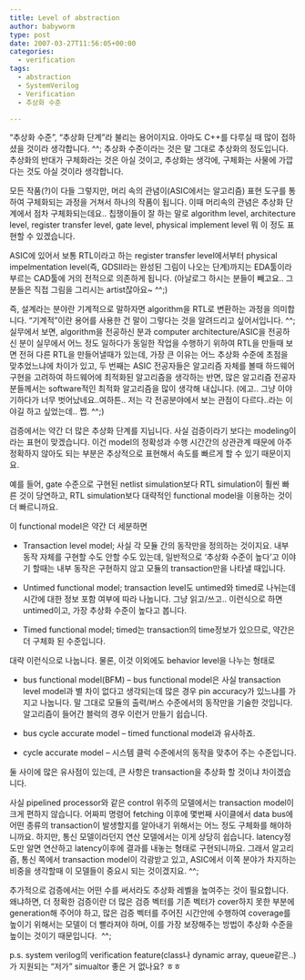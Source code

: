 ```yaml
---
title: Level of abstraction
author: babyworm
type: post
date: 2007-03-27T11:56:05+00:00
categories:
  - verification
tags:
  - abstraction
  - SystemVerilog
  - Verification
  - 추상화 수준

---
```

&#8220;추상화 수준&#8221;, &#8220;추상화 단계&#8221;라 불리는 용어이지요. 아마도 C++를 다루실 때 많이 접하셨을 것이라 생각합니다. ^^; 추상화 수준이라는 것은 말 그대로 추상화의 정도입니다. 추상화의 반대가 구체화라는 것은 아실 것이고, 추상화는 생각에, 구체화는 사물에 가깝다는 것도 아실 것이라 생각합니다.

  


모든 작품(?)이 다들 그렇지만, 머리 속의 관념이(ASIC에서는 알고리즘) 표현 도구를 통하여 구체화되는 과정을 거쳐서 하나의 작품이 됩니다. 이때 머리속의 관념은 추상화 단계에서 점차 구체화되는데요.. 칩쟁이들이 잘 하는 말로 algorithm level, architecture level, register transfer level, gate level, physical implement level 뭐 이 정도 표현할 수 있겠습니다. 

  


ASIC에 있어서 보통 RTL이라고 하는 register transfer level에서부터 physical impelmentation level(즉, GDSII라는 완성된 그림이 나오는 단계)까지는 EDA툴이라 부르는 CAD툴에 거의 전적으로 의존하게 됩니다. (아날로그 하시는 분들이 빼고요.. 그 분들은 직접 그림을 그리시는 artist잖아요~ ^^;)

  


즉, 설계라는 분야란 기계적으로 말하자면 algorithm을 RTL로 변환하는 과정을 의미합니다. &#8220;기계적&#8221;이란 용어를 사용한 건 말이 그렇다는 것을 알려드리고 싶어서입니다. ^^;  
실무에서 보면, algorithm을 전공하신 분과 computer architecture/ASIC을 전공하신 분이 실무에서 어느 정도 일하다가 동일한 작업을 수행하기 위하여 RTL을 만들때 보면 전혀 다른 RTL을 만들어낼때가 있는데, 가장 큰 이유는 어느 추상화 수준에 초점을 맞추었느냐에 차이가 있고, 두 번째는 ASIC 전공자들은 알고리즘 자체를 볼때 하드웨어 구현을 고려하여 하드웨어에 최적화된 알고리즘을 생각하는 반면, 많은 알고리즘 전공자 분들께서는 software적인 최적화 알고리즘을 많이 생각해 내십니다. (에고.. 그냥 이야기하다가 너무 벗어났네요..여하튼.. 저는 각 전공분야에서 보는 관점이 다르다..라는 이야길 하고 싶었는데.. 쩝. ^^;)

  


검증에서는 약간 더 많은 추상화 단계를 지닙니다. 사실 검증이라기 보다는 modeling이라는 표현이 맞겠습니다. 이건 model의 정확성과 수행 시간간의 상관관계 때문에 아주 정확하지 않아도 되는 부분은 추상적으로 표현해서 속도를 빠르게 할 수 있기 때문이지요. 

  


예를 들어, gate 수준으로 구현된 netlist simulation보다 RTL simulation이 훨씬 빠른 것이 당연하고, RTL simulation보다 대략적인 functional model을 이용하는 것이 더 빠르니까요. 

  


이 functional model은 약간 더 세분하면

  


  


  * Transaction level model; 사실 각 모듈 간의 동작만을 정의하는 것이지요. 내부 동작 자체를 구현할 수도 안할 수도 있는데, 일반적으로 &#8216;추상화 수준이 높다&#8217;고 이야기 할때는 내부 동작은 구현하지 않고 모듈의 transaction만을 나타낼 때입니다. 
  


  * Untimed functional model; transaction level도 untimed와 timed로 나뉘는데 시간에 대한 정보 포함 여부에 따라 나눕니다. 그냥 읽고/쓰고.. 이런식으로 하면 untimed이고, 가장 추상화 수준이 높다고 봅니다. 
  


  * Timed functional model; timed는 transaction의 time정보가 있으므로, 약간은 더 구체화 된 수준입니다. 

  


대략 이런식으로 나눕니다. 물론, 이것 이외에도 behavior level을 나누는 형태로

  


  


  * bus functional model(BFM) &#8211; bus functional model은 사실 transaction level model과 별 차이 없다고 생각되는데 많은 경우 pin accuracy가 있느냐를 가지고 나눕니다. 말 그대로 모듈의 출력/버스 수준에서의 동작만을 기술한 것입니다. 알고리즘이 들어간 블럭의 경우 이런거 만들기 쉽습니다.&nbsp; 
  


  * bus cycle accurate model &#8211; timed functional model과 유사하죠.
  


  * cycle accurate model &#8211; 시스템 클럭 수준에서의 동작을 맞추어 주는 수준입니다. 

  


둘 사이에 많은 유사점이 있는데, 큰 사항은 transaction을 추상화 할 것이냐 차이겠습니다. 

  


사실 pipelined processor와 같은 control 위주의 모델에서는 transaction model이 크게 편하지 않습니다. 어짜피 명령어 fetching 이후에 몇번째 사이클에서 data bus에 어떤 종류의 transaction이 발생할지를 알아내기 위해서는 어느 정도 구체화를 해야하니까요. 하지만, 통신 모델이라던지 연산 모델에서는 이게 상당히 쉽습니다. latency정도만 알면 연산하고 latency이후에 결과를 내놓는 형태로 구현되니까요. 그래서 알고리즘, 통신 쪽에서 transaction model이 각광받고 있고, ASIC에서 이쪽 분야가 차지하는 비중을 생각할때 이 모델들이 중요시 되는 것이겠지요. ^^;

  


추가적으로 검증에서는 어떤 수를 써서라도 추상화 레벨을 높여주는 것이 필요합니다. 왜냐하면, 더 정확한 검증이란 더 많은 검증 벡터를 기존 벡터가 cover하지 못한 부분에 generation해 주어야 하고, 많은 검증 벡터를 주어진 시간안에 수행하여 coverage를 높이기 위해서는 모델이 더 빨라져야 하며, 이를 가장 보장해주는 방법이 추상화 수준을 높이는 것이기 때문입니다.&nbsp; ^^;

  
  


p.s. system verilog의 verification feature(class나 dynamic array, queue같은..)가 지원되는 &#8220;저가&#8221; simualtor 좋은 거 없나요? ㅎㅎ